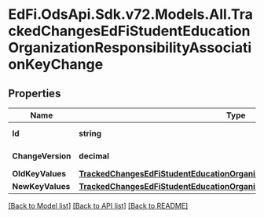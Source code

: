 # EdFi.OdsApi.Sdk.v72.Models.All.TrackedChangesEdFiStudentEducationOrganizationResponsibilityAssociationKeyChange

## Properties

Name | Type | Description | Notes
------------ | ------------- | ------------- | -------------
**Id** | **string** | Resource identifier | [optional] 
**ChangeVersion** | **decimal** | Change version | [optional] 
**OldKeyValues** | [**TrackedChangesEdFiStudentEducationOrganizationResponsibilityAssociationKey**](TrackedChangesEdFiStudentEducationOrganizationResponsibilityAssociationKey.md) |  | [optional] 
**NewKeyValues** | [**TrackedChangesEdFiStudentEducationOrganizationResponsibilityAssociationKey**](TrackedChangesEdFiStudentEducationOrganizationResponsibilityAssociationKey.md) |  | [optional] 

[[Back to Model list]](../README.md#documentation-for-models) [[Back to API list]](../README.md#documentation-for-api-endpoints) [[Back to README]](../README.md)

